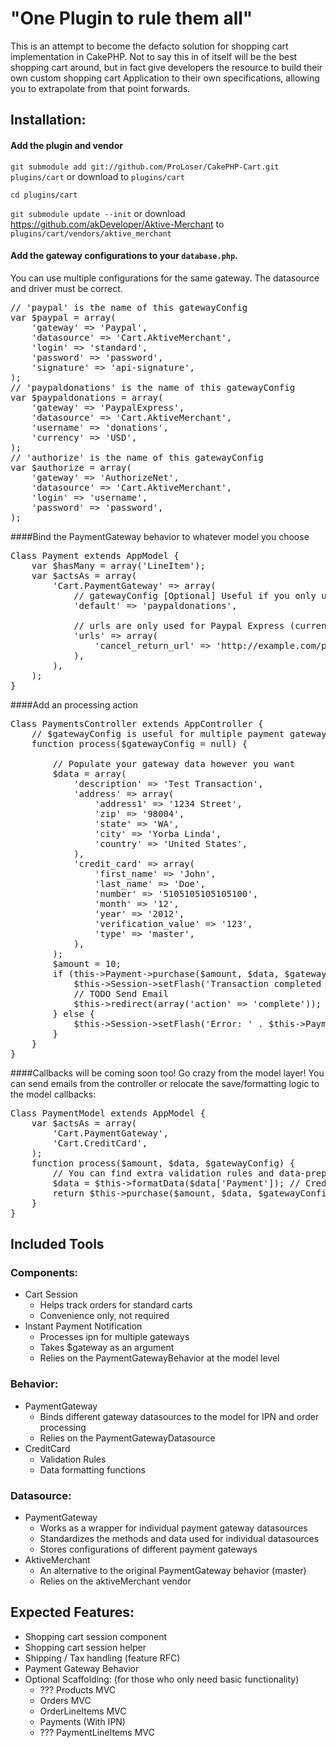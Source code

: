 # "One Plugin to rule them all"

This is an attempt to become the defacto solution for shopping cart 
implementation in CakePHP. Not to say this in of itself will be the 
best shopping cart around, but in fact give developers the resource
to build their own custom shopping cart Application to their own
specifications, allowing you to extrapolate from that point forwards.

 
## Installation:

#### Add the plugin and vendor
<code>git submodule add git://github.com/ProLoser/CakePHP-Cart.git plugins/cart</code> or download to <code>plugins/cart</code>

<code>cd plugins/cart</code>

<code>git submodule update --init</code> or download https://github.com/akDeveloper/Aktive-Merchant to <code>plugins/cart/vendors/aktive_merchant</code>

#### Add the gateway configurations to your <code>database.php</code>. 
You can use multiple configurations for the same gateway. The datasource and driver must be correct.
<pre>
// 'paypal' is the name of this gatewayConfig
var $paypal = array(     
	'gateway' => 'Paypal',   
	'datasource' => 'Cart.AktiveMerchant',
	'login' => 'standard',        
	'password' => 'password',
	'signature' => 'api-signature',
);
// 'paypaldonations' is the name of this gatewayConfig
var $paypaldonations = array( 
	'gateway' => 'PaypalExpress',    
	'datasource' => 'Cart.AktiveMerchant',
	'username' => 'donations',    
	'currency' => 'USD',
);
// 'authorize' is the name of this gatewayConfig
var $authorize = array(        
	'gateway' => 'AuthorizeNet',
	'datasource' => 'Cart.AktiveMerchant',
	'login' => 'username',        
	'password' => 'password',    
);
</pre>

####Bind the PaymentGateway behavior to whatever model you choose
<pre>
Class Payment extends AppModel {
	var $hasMany = array('LineItem');
	var $actsAs = array(
		'Cart.PaymentGateway' => array(
			// gatewayConfig [Optional] Useful if you only use 1 gateway
			'default' => 'paypaldonations', 
			
			// urls are only used for Paypal Express (currently) and you may choose to use setUrls() instead
			'urls' => array( 
				'cancel_return_url' => 'http://example.com/payments/cancel',
			),
		),
	);
}
</pre>

####Add an processing action
<pre>
Class PaymentsController extends AppController {
	// $gatewayConfig is useful for multiple payment gateways (paypal, paypalDonations, authorize, etc) but you can just use default instead too
	function process($gatewayConfig = null) {
		
		// Populate your gateway data however you want
		$data = array(
			'description' => 'Test Transaction',
			'address' => array(
				'address1' => '1234 Street',
				'zip' => '98004',
				'state' => 'WA',
				'city' => 'Yorba Linda',
				'country' => 'United States',
			),
			'credit_card' => array(
				'first_name' => 'John',
				'last_name' => 'Doe',
				'number' => '5105105105105100',
				'month' => '12',
				'year' => '2012',
				'verification_value' => '123',
				'type' => 'master',
			),
		);
		$amount = 10;
		if (this->Payment->purchase($amount, $data, $gatewayConfig)) { // Remember: $gatewayConfig is optional if you want the default instead
			$this->Session->setFlash('Transaction completed successfully!');
			// TODO Send Email
			$this->redirect(array('action' => 'complete'));
		} else {
			$this->Session->setFlash('Error: ' . $this->Payment->error . '. Please try again.');
		}
	}
}
</pre>

####Callbacks will be coming soon too! Go crazy from the model layer!
You can send emails from the controller or relocate the save/formatting logic to the model callbacks:
<pre>
Class PaymentModel extends AppModel {
	var $actsAs = array(
		'Cart.PaymentGateway',
		'Cart.CreditCard',
	);
	function process($amount, $data, $gatewayConfig) {
		// You can find extra validation rules and data-prep functions in the CreditCard Behavior
		$data = $this->formatData($data['Payment']); // CreditCardBehavior::formatData() moves address and cc fields into sub-arrays for you
		return $this->purchase($amount, $data, $gatewayConfig);
	}
}
</pre>

## Included Tools

### Components:
 - Cart Session
	- Helps track orders for standard carts
	- Convenience only, not required
 - Instant Payment Notification
	- Processes ipn for multiple gateways
	- Takes $gateway as an argument
	- Relies on the PaymentGatewayBehavior at the model level
	
### Behavior:
 - PaymentGateway
	- Binds different gateway datasources to the model for IPN and order processing
	- Relies on the PaymentGatewayDatasource
 - CreditCard
	- Validation Rules
	- Data formatting functions
	
### Datasource:
 - PaymentGateway
	- Works as a wrapper for individual payment gateway datasources
	- Standardizes the methods and data used for individual datasources
	- Stores configurations of different payment gateways
 - AktiveMerchant
	- An alternative to the original PaymentGateway behavior (master)
	- Relies on the aktiveMerchant vendor

## Expected Features:
 - Shopping cart session component
 - Shopping cart session helper
 - Shipping / Tax handling (feature RFC)
 - Payment Gateway Behavior
 - Optional Scaffolding: (for those who only need basic functionality)
	- ??? Products MVC
	- Orders MVC
	- OrderLineItems MVC
	- Payments (With IPN)
	- ??? PaymentLineItems MVC